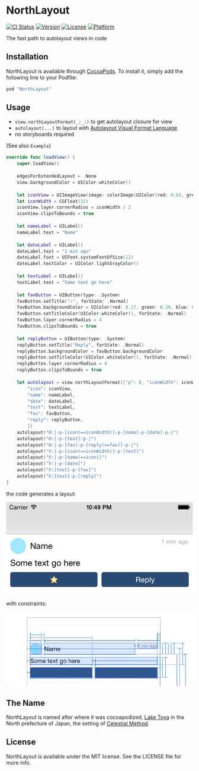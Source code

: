 # NorthLayout

[![CI Status](http://img.shields.io/travis/banjun/NorthLayout.svg?style=flat)](https://travis-ci.org/banjun/NorthLayout)
[![Version](https://img.shields.io/cocoapods/v/NorthLayout.svg?style=flat)](http://cocoapods.org/pods/NorthLayout)
[![License](https://img.shields.io/cocoapods/l/NorthLayout.svg?style=flat)](http://cocoapods.org/pods/NorthLayout)
[![Platform](https://img.shields.io/cocoapods/p/NorthLayout.svg?style=flat)](http://cocoapods.org/pods/NorthLayout)

The fast path to autolayout views in code

## Installation

NorthLayout is available through [CocoaPods](http://cocoapods.org). To install
it, simply add the following line to your Podfile:

```ruby
pod "NorthLayout"
```

## Usage

* `view.northLayoutFormat(_:_:)` to get autolayout closure for view
* `autolayout(...)` to layout with [Autolayout Visual Format Language](https://developer.apple.com/library/ios/documentation/UserExperience/Conceptual/AutolayoutPG/VisualFormatLanguage/VisualFormatLanguage.html)
* no storyboards required

(See also `Example`)

```swift
override func loadView() {
    super.loadView()
    
    edgesForExtendedLayout = .None
    view.backgroundColor = UIColor.whiteColor()
    
    let iconView = UIImageView(image: colorImage(UIColor(red: 0.63, green: 0.9, blue: 1, alpha: 1)))
    let iconWidth = CGFloat(32)
    iconView.layer.cornerRadius = iconWidth / 2
    iconView.clipsToBounds = true
    
    let nameLabel = UILabel()
    nameLabel.text = "Name"
    
    let dateLabel = UILabel()
    dateLabel.text = "1 min ago"
    dateLabel.font = UIFont.systemFontOfSize(12)
    dateLabel.textColor = UIColor.lightGrayColor()
    
    let textLabel = UILabel()
    textLabel.text = "Some text go here"
    
    let favButton = UIButton(type: .System)
    favButton.setTitle("⭐️", forState: .Normal)
    favButton.backgroundColor = UIColor(red: 0.17, green: 0.29, blue: 0.45, alpha: 1.0)
    favButton.setTitleColor(UIColor.whiteColor(), forState: .Normal)
    favButton.layer.cornerRadius = 4
    favButton.clipsToBounds = true
    
    let replyButton = UIButton(type: .System)
    replyButton.setTitle("Reply", forState: .Normal)
    replyButton.backgroundColor = favButton.backgroundColor
    replyButton.setTitleColor(UIColor.whiteColor(), forState: .Normal)
    replyButton.layer.cornerRadius = 4
    replyButton.clipsToBounds = true
    
    let autolayout = view.northLayoutFormat(["p": 8, "iconWidth": iconWidth], [
        "icon": iconView,
        "name": nameLabel,
        "date": dateLabel,
        "text": textLabel,
        "fav": favButton,
        "reply": replyButton,
        ])
    autolayout("H:|-p-[icon(==iconWidth)]-p-[name]-p-[date]-p-|")
    autolayout("H:|-p-[text]-p-|")
    autolayout("H:|-p-[fav]-p-[reply(==fav)]-p-|")
    autolayout("V:|-p-[icon(==iconWidth)]-p-[text]")
    autolayout("V:|-p-[name(==icon)]")
    autolayout("V:|-p-[date]")
    autolayout("V:[text]-p-[fav]")
    autolayout("V:[text]-p-[reply]")
}
```

the code generates a layout:

![ios-example](misc/ios-example.png)

with constraints:

![ios-example-constraints](misc/ios-example-constraints.png)

## The Name

NorthLayout is named after where it was cocoapodized, [Lake Toya](http://en.wikipedia.org/wiki/Lake_Tōya) in the North prefecture of Japan, the setting of [Celestial Method](http://en.wikipedia.org/wiki/Celestial_Method).

## License

NorthLayout is available under the MIT license. See the LICENSE file for more info.
